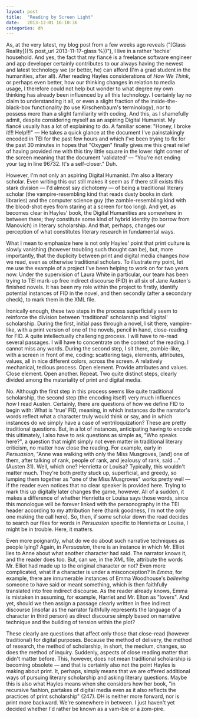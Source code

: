 ```yaml
---
layout: post
title:  "Reading by Screen Light"
date:   2013-12-01 16:10:36
categories: dh
---
```


As, at the very latest, my blog post from a few weeks ago reveals ("[Glass Reality]({% post_url 2013-11-17-glass %})"), I live in a rather 'techie' household. And yes, the fact that my fiancé is a freelance software engineer and app developer certainly contributes to our always having the newest and latest technology we (or better, he) can afford (I'm a grad student in the humanities, after all). After reading Hayles considerations of _How We Think_, or perhaps even better, how our thinking changes in relation to media usage, I therefore could not help but wonder to what degree my own thinking has already been influenced by all this technology. I certainly lay no claim to understanding it all, or even a slight fraction of the inside-the-black-box functionality (to use Kirschenbaum's terminology), nor to possess more than a slight familiarity with coding. And this, as I shamefully admit, despite considering myself as an aspiring Digital Humanist. My fiancé usually has a lot of explaining to do. A familiar scene: "Honey, I broke it!!! Help!!!" &mdash; He takes a quick glance at the document I've painstakingly encoded in TEI for the past few hours and which I've been trying to fix for the past 30 minutes in hopes that "Oxygen" finally gives me this great relief of having provided me with this tiny little square in the lower right corner of the screen meaning that the document 'validated' &mdash; "You're not ending your tag in line 96732. It's a self-closer." Duh.

However, I'm not only an aspiring Digital Humanist. I'm also a literary scholar. Even writing this out still makes it seem as if there still exists this stark division &mdash; I'd almost say dichotomy &mdash; of being a traditional literary scholar (the vampire-resembling kind that reads dusty books in dark libraries) and  the computer science guy (the zombie-resembling kind with the blood-shot eyes from staring at a screen for too long). And yet, as becomes clear in Hayles' book, the Digital Humanities are somewhere in between there; they constitute some kind of hybrid identity (to borrow from Manovich) in literary scholarship. And that, perhaps, changes our perception of what constitutes literary research in fundamental ways.

<!--break-->

What I mean to emphasize here is not only Hayles' point that print culture is slowly vanishing (however troubling such thought can be), but, more importantly, that the duplicity between print and digital media changes _how_ we read, even as otherwise traditional scholars. To illustrate my point, let me use the example of a project I've been helping to work on for two years now. Under the supervision of Laura White in particular, our team has been trying to TEI mark-up free indirect discourse (FID) in all six of Jane Austen's finished novels. It has been my role within the project to firstly, identify potential instances of FID in the novel, and then secondly (after a secondary check), to mark them in the XML file.

Ironically enough, these two steps in the process superficially seem to reinforce the division between 'traditional' scholarship and 'digital' scholarship. During the first, initial pass through a novel, I sit there, vampire-like, with a print version of one of the novels, pencil in hand, close-reading for FID. A quite intellectually challenging process. I will have to re-read several passages. I will have to concentrate on the context of the reading. I cannot miss any words. During the second step, I sit there, zombie-like, with a screen in front of me, coding: scattering tags, elements, attributes, values, all in nice different colors, across the screen. A relatively mechanical, tedious process. Open element. Provide attributes and values. Close element. Open another. Repeat. Two quite distinct steps, clearly divided among the materiality of print and digital media.

No. Although the first step in this process seems like quite traditional scholarship, the second step (the encoding itself) very much influences _how_ I read Austen. Certainly, there are questions of how we define FID to begin with: What is 'true' FID, meaning, in which instances do the narrator's words reflect what a character truly would think or say, and in which instances do we simply have a case of ventriloquization? These are pretty traditional questions. But, in a lot of instances, anticipating having to encode this ultimately, I also have to ask questions as simple as, "Who speaks here?", a question that might simply not even matter in traditional literary criticism, no matter how close the reading. For example, early in _Persuasion_, "Anne was walking with only the Miss Musgroves, [and] one of them, after talking of rank, people of rank, and jealousy of rank, said &hellip;" (Austen 31). Well, which one? Henrietta or Louisa? Typically, this wouldn't matter much. They're both pretty stuck up, superficial, and greedy, so lumping them together as "one of the Miss Musgroves" works pretty well &mdash; if the reader even notices that no clear speaker is provided here. Trying to mark this up digitally later changes the game, however. All of a sudden, it makes a difference of whether Henrietta or Louisa says those words, since this monologue will be forever linked with the personography in the TEI header according to my attribution here (thank goodness, I'm not the only one making the call here). So, then, if some scholar down the road decides to search our files for words in _Persuasion_ specific to Henrietta or Louisa, I might be in trouble. Here, it matters.

Even more poignantly, what do we do about such narrative techniques as people lying? Again, in _Persuasion_, there is an instance in which Mr. Elliot lies to Anne about what another character had said. The narrator knows it, and the reader does too. But, can we, in the XML file, attribute the words Mr. Elliot had made up to the original character or not? Even more complicated, what if a character is under a misconception? In _Emma_, for example, there are innumerable instances of Emma Woodhouse's _believing_ someone to have said or meant something, which is then faithfully translated into free indirect discourse. As the reader already knows, Emma is mistaken in assuming, for example, Harriet and Mr. Elton as "lovers". And yet, should we then assign a passage clearly written in free indirect discourse (insofar as the narrator faithfully represents the language of a character in third person) as direct discourse simply based on narrative technique and the building of tension within the plot?

These clearly are questions that affect only those that close-read (however traditional) for digital purposes. Because the method of delivery, the method of research, the method of scholarship, in short, the medium, changes, so does the method of inquiry. Suddenly, aspects of close reading matter that didn't matter before. This, however, does not mean traditional scholarship is becoming obsolete &mdash; and that is certainly also not the point Hayles is making about print. It, perhaps, simply means that we are offered additional ways of pursuing literary scholarship and asking literary questions. Maybe this is also what Hayles means when she considers how her book, "in recursive fashion, partakes of digital media even as it also reflects the practices of print scholarship" (247). DH is neither more forward, nor is print more backward. We're somewhere in between. I just haven't yet decided whether I'd rather be known as a vam-bie or a zom-pire.
